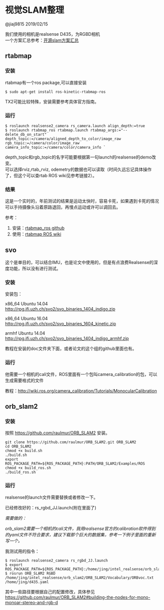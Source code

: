 # 视觉SLAM整理

@jiaj9815 2019/02/15

我们使用的相机是realsense D435，为RGBD相机  
一个方案汇总参考：[开源slam方案汇总](https://blog.csdn.net/lwx309025167/article/details/80257549)

## rtabmap
### 安装
rtabmap有一个ros package,可以直接安装  

` $ sudo apt-get install ros-kinetic-rtabmap-ros ` 

TX2可能比较特殊，安装需要参考具体官方指南。

### 运行
```
$ roslaunch realsense2_camera rs_camera.launch align_depth:=true  
$ roslaunch rtabmap_ros rtabmap.launch rtabmap_args:="--delete_db_on_start" depth_topic:=/camera/aligned_depth_to_color/image_raw rgb_topic:=/camera/color/image_raw camera_info_topic:=/camera/color/camera_info `
```
depth_topic和rgb_topic的名字可能要根据第一句launch的realsense的demo改变。  
可以选择rviz,rtab_rviz, odemetry的数据也可以读取（时间久远忘记具体操作了，但这个可以查rtab ROS wiki见参考链接2）。

### 结果
这是一个实时的，年前测试的结果是运动太快时，容易卡死，如果遇到卡死的情况可以手持摄像头沿着原路退回，再慢点运动或许可以调回去。

参考：  
1. 安装：[rtabmap_ros github](https://github.com/introlab/rtabmap_ros)  
2. 使用：[rtabmap ROS wiki](http://wiki.ros.org/rtabmap_ros#Overview)


## svo

这个是单目的，可以结合IMU，也是论文中使用的，但是有点浪费Realsense的深度功能，所以没有进行测试。 

### 安装

安装包：

x86_64 Ubuntu 14.04  
http://rpg.ifi.uzh.ch/svo2/svo_binaries_1404_indigo.zip 

x86_64 Ubuntu 16.04  
http://rpg.ifi.uzh.ch/svo2/svo_binaries_1604_kinetic.zip

armhf Ubuntu 14.04  
http://rpg.ifi.uzh.ch/svo2/svo_binaries_1404_indigo_armhf.zip

教程在安装的doc文件夹下面，或者论文的这个组的github里面也有。

### 运行

他需要一个相机的cali文件，ROS里面有一个包叫camera_calibration的包，可以生成需要格式的文件

教程：http://wiki.ros.org/camera_calibration/Tutorials/MonocularCalibration

## orb_slam2

### 安装

按照 https://github.com/raulmur/ORB_SLAM2 安装。
```
git clone https://github.com/raulmur/ORB_SLAM2.git ORB_SLAM2
cd ORB_SLAM2
chmod +x build.sh
./build.sh
export ROS_PACKAGE_PATH=${ROS_PACKAGE_PATH}:PATH/ORB_SLAM2/Examples/ROS
chmod +x build_ros.sh
./build_ros.sh

```
### 运行
realsense的launch文件需要替换或者修改一下。

已经修改好的：rs_rgbd_JJ.launch(附在里面了)

*需要做的：*

*orb_slam2需要一个相机的cali文件，我用realsense官方的calibration软件得到的yaml文件不符合要求，建议下载那个巨大的数据集，参考一下例子里面的重新写一个。*

我测试用的指令：

```
$ roslaunch realsense2_camera rs_rgbd_JJ.launch
$ export ROS_PACKAGE_PATH=${ROS_PACKAGE_PATH}:/home/jing/intel_realsense/orb_slam2/ORB_SLAM2/Examples/ROS
$ rosrun ORB_SLAM2 RGBD /home/jing/intel_realsense/orb_slam2/ORB_SLAM2/Vocabulary/ORBvoc.txt /home/jing/d435.yaml

```
其中一些路径要根据自己的配置修改，具体参见 https://github.com/raulmur/ORB_SLAM2#building-the-nodes-for-mono-monoar-stereo-and-rgb-d

